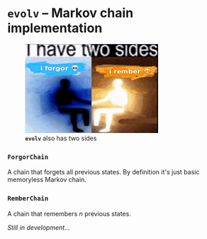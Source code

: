 # `evolv` – Markov chain implementation

<p align="center">
  <figure>
    <img src="i-forgor-i-rember.png"
         alt="i forgor i rember meme" width="300" height="200">
    <figcaption><b><code>evolv</code></b> also has two sides</figcaption>
  </figure>
</p>

### `ForgorChain`

A chain that forgets all previous states. By definition it's just basic memoryless Markov chain.

### `RemberChain`

A chain that remembers $n$ previous states.

*Still in development...*
